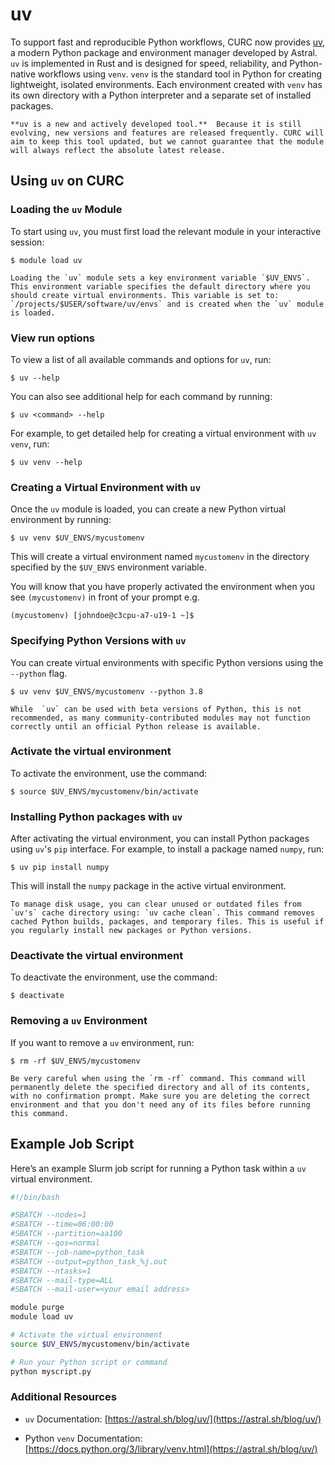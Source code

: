 # uv

To support fast and reproducible Python workflows, CURC now provides [uv](https://docs.astral.sh/uv/), a modern Python package and environment manager developed by Astral. `uv` is implemented in Rust and is designed for speed, reliability, and Python-native workflows using `venv`. `venv` is the standard tool in Python for creating lightweight, isolated environments. Each environment created with `venv` has its own directory with a Python interpreter and a separate set of installed packages. 

```{note}
**uv is a new and actively developed tool.**  Because it is still evolving, new versions and features are released frequently. CURC will aim to keep this tool updated, but we cannot guarantee that the module will always reflect the absolute latest release.

```

## Using `uv` on CURC

### Loading the `uv` Module

To start using `uv`, you must first load the relevant module in your interactive session:

```
$ module load uv
```

```{important}
Loading the `uv` module sets a key environment variable `$UV_ENVS`. This environment variable specifies the default directory where you should create virtual environments. This variable is set to: `/projects/$USER/software/uv/envs` and is created when the `uv` module is loaded. 
```

### View run options

To view a list of all available commands and options for `uv`, run:

```
$ uv --help
```

You can also see additional help for each command by running:

```
$ uv <command> --help
```

For example, to get detailed help for creating a virtual environment with `uv venv`, run:

```
$ uv venv --help
```

### Creating a Virtual Environment with `uv`

Once the `uv` module is loaded, you can create a new Python virtual environment by running:

```
$ uv venv $UV_ENVS/mycustomenv
```

This will create a virtual environment named `mycustomenv` in the directory specified by the `$UV_ENVS` environment variable.

You will know that you have properly activated the environment when you see `(mycustomenv)` in front of your prompt e.g.
```
(mycustomenv) [johndoe@c3cpu-a7-u19-1 ~]$
```

### Specifying Python Versions with `uv`

You can create virtual environments with specific Python versions using the `--python` flag.

```
$ uv venv $UV_ENVS/mycustomenv --python 3.8
```

```{important}
While  `uv` can be used with beta versions of Python, this is not recommended, as many community-contributed modules may not function correctly until an official Python release is available.
```

### Activate the virtual environment

To activate the environment, use the command:

```
$ source $UV_ENVS/mycustomenv/bin/activate
```

### Installing Python packages with `uv`

After activating the virtual environment, you can install Python packages using `uv`'s `pip` interface. For example, to install a package named `numpy`, run:

```
$ uv pip install numpy
```

This will install the `numpy` package in the active virtual environment.

```{tip}
To manage disk usage, you can clear unused or outdated files from `uv's` cache directory using: `uv cache clean`. This command removes cached Python builds, packages, and temporary files. This is useful if you regularly install new packages or Python versions.
```

### Deactivate the virtual environment

To deactivate the environment, use the command:

```
$ deactivate
```

### Removing a `uv` Environment

If you want to remove a `uv` environment, run:
```
$ rm -rf $UV_ENVS/mycustomenv
```

```{warning}
Be very careful when using the `rm -rf` command. This command will permanently delete the specified directory and all of its contents, with no confirmation prompt. Make sure you are deleting the correct environment and that you don't need any of its files before running this command.
```

## Example Job Script

Here’s an example Slurm job script for running a Python task within a `uv` virtual environment.

``` bash
#!/bin/bash

#SBATCH --nodes=1
#SBATCH --time=06:00:00
#SBATCH --partition=aa100
#SBATCH --qos=normal
#SBATCH --job-name=python_task
#SBATCH --output=python_task_%j.out
#SBATCH --ntasks=1
#SBATCH --mail-type=ALL
#SBATCH --mail-user=<your email address>

module purge
module load uv

# Activate the virtual environment
source $UV_ENVS/mycustomenv/bin/activate

# Run your Python script or command
python myscript.py
```

### Additional Resources

-  `uv` Documentation: [https://astral.sh/blog/uv/](https://astral.sh/blog/uv/)

- Python `venv` Documentation: [https://docs.python.org/3/library/venv.html](https://astral.sh/blog/uv/)